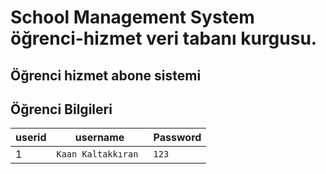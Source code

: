 # School Management System öğrenci-hizmet veri tabanı kurgusu. 
 ## Öğrenci hizmet abone sistemi

 ## Öğrenci  Bilgileri
 
| userid               |username                          |Password                         |
|----------------|-------------------------------|-----------------------------|
|1     |         `Kaan Kaltakkıran `              |`123`          |
